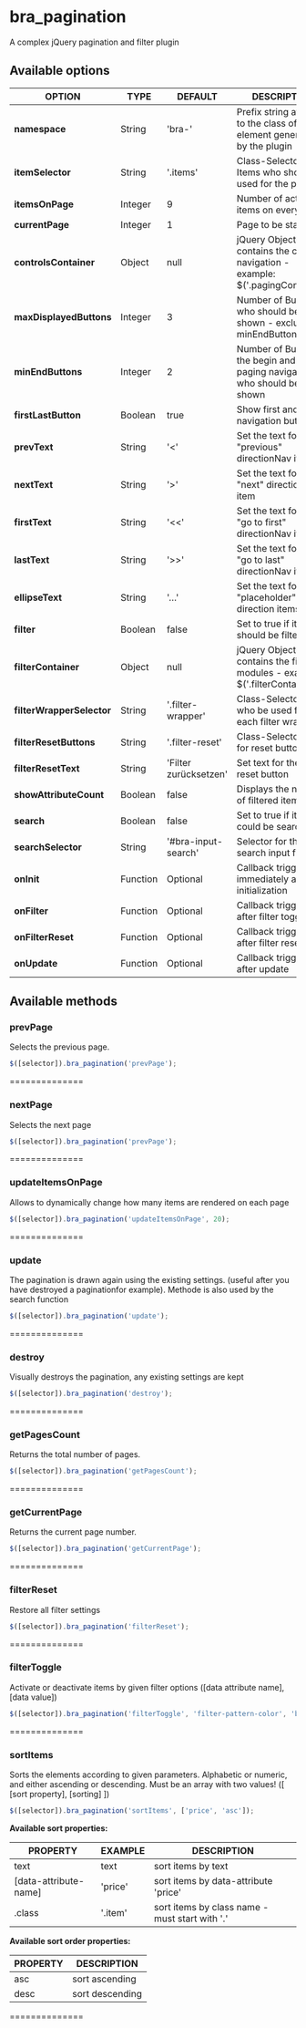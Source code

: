 bra_pagination
==============

A complex jQuery pagination and filter plugin


## Available options

OPTION | TYPE | DEFAULT | DESCRIPTION
--- | --- | --- | ---
**namespace** | String  | 'bra-' | Prefix string attached to the class of every element generated by the plugin
**itemSelector** | String | '.items' | Class-Selector: Items who should be used for the paging
**itemsOnPage** | Integer | 9 | Number of active items on every page
**currentPage** | Integer | 1 | Page to be started
**controlsContainer** | Object | null | jQuery Object whose contains the control navigation - example: $('.pagingContainer')
**maxDisplayedButtons** | Integer | 3 | Number of Buttons who should be shown - excluding minEndButtons!
**minEndButtons** | Integer | 2 | Number of Buttons at the begin and end of paging navigation who should be shown
**firstLastButton** | Boolean | true | Show first and last navigation buttons
**prevText** | String | '<' | Set the text for the "previous" directionNav item
**nextText** | String | '>' | Set the text for the "next" directionNav item
**firstText** | String | '<<' | Set the text for the "go to first" directionNav item
**lastText** | String | '>>' | Set the text for the "go to last" directionNav item
**ellipseText** | String | '&hellip;' | Set the text for the "placeholder" direction items
**filter** | Boolean | false | Set to true if items should be filtered
**filterContainer** | Object | null | jQuery Object whose contains the filter modules - example: $('.filterContainer')
**filterWrapperSelector** | String | '.filter-wrapper' | Class-Selector name who be used for each filter wrapper
**filterResetButtons** | String | '.filter-reset' | Class-Selector name for reset button
**filterResetText** | String | 'Filter zurücksetzen' | Set text for the filter reset button
**showAttributeCount** | Boolean | false | Displays the number of filtered items 
**search** | Boolean | false | Set to true if items could be searched
**searchSelector** | String | '#bra-input-search' | Selector for the search input field
**onInit** | Function | Optional | Callback triggered immediately after initialization
**onFilter** | Function | Optional | Callback triggered after filter toggle
**onFilterReset** | Function | Optional | Callback triggered after filter reset
**onUpdate** | Function | Optional | Callback triggered after update

## Available methods

### prevPage
Selects the previous page.
```javascript
$([selector]).bra_pagination('prevPage');
```
==============
### nextPage
Selects the next page
```javascript
$([selector]).bra_pagination('prevPage');
```
==============
### updateItemsOnPage
Allows to dynamically change how many items are rendered on each page
```javascript
$([selector]).bra_pagination('updateItemsOnPage', 20);
```
==============
### update
The pagination is drawn again using the existing settings. (useful after you have destroyed a paginationfor example). Methode is also used by the search function 
```javascript
$([selector]).bra_pagination('update');
```
==============
### destroy
Visually destroys the pagination, any existing settings are kept
```javascript
$([selector]).bra_pagination('destroy');
```
==============
### getPagesCount
Returns the total number of pages.
```javascript
$([selector]).bra_pagination('getPagesCount');
```
==============
### getCurrentPage
Returns the current page number.
```javascript
$([selector]).bra_pagination('getCurrentPage');
```
==============
### filterReset
Restore all filter settings
```javascript
$([selector]).bra_pagination('filterReset');
```
==============
### filterToggle
Activate or deactivate items by given filter options ([data attribute name], [data value])
```javascript
$([selector]).bra_pagination('filterToggle', 'filter-pattern-color', 'blue');
```
==============
### sortItems
Sorts the elements according to given parameters. Alphabetic or numeric, and either ascending or descending.
Must be an array with two values! ([  [sort property], [sorting] ])
```javascript
$([selector]).bra_pagination('sortItems', ['price', 'asc']);
```
**Available sort properties:**

PROPERTY | EXAMPLE | DESCRIPTION
--- | --- | ---
text | text | sort items by text
[data-attribute-name] | 'price' | sort items by data-attribute 'price'
.class | '.item' | sort items by class name  - must start with '.'

**Available sort order properties:**

PROPERTY | DESCRIPTION
--- | ---
asc | sort ascending
desc | sort descending
==============

